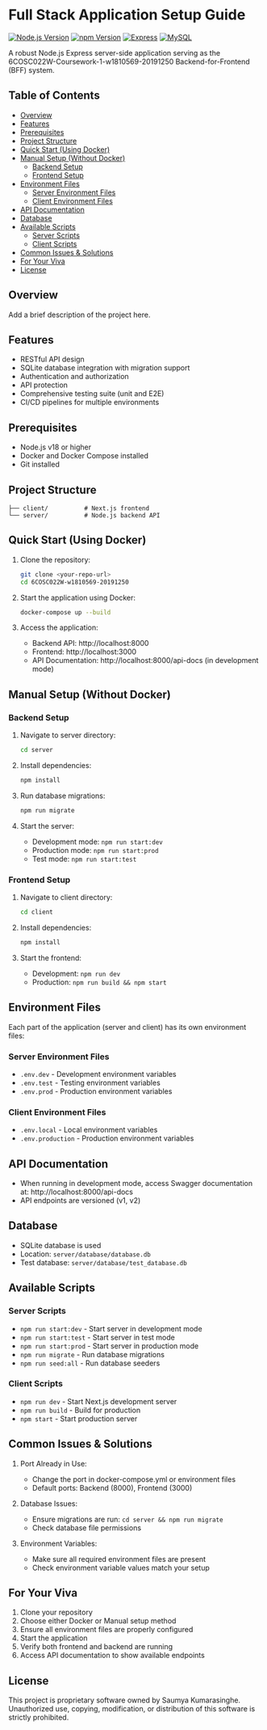 # Full Stack Application Setup Guide

[![Node.js Version](https://img.shields.io/badge/node-%3E%3D%2020-brightgreen)](https://nodejs.org/)
[![npm Version](https://img.shields.io/badge/npm-%3E%3D%204.3.0-blue)](https://npmpkg.com/)
[![Express](https://img.shields.io/badge/Express-4.21.1-green)](https://expressjs.com/)
[![MySQL](https://img.shields.io/badge/MySQL-3.11.3-orange)](https://www.mysql.com/)

A robust Node.js Express server-side application serving as the 6COSC022W-Coursework-1-w1810569-20191250 Backend-for-Frontend (BFF) system.

## Table of Contents

- [Overview](#overview)
- [Features](#features)
- [Prerequisites](#prerequisites)
- [Project Structure](#project-structure)
- [Quick Start (Using Docker)](#quick-start-using-docker)
- [Manual Setup (Without Docker)](#manual-setup-without-docker)
  - [Backend Setup](#backend-setup)
  - [Frontend Setup](#frontend-setup)
- [Environment Files](#environment-files)
  - [Server Environment Files](#server-environment-files)
  - [Client Environment Files](#client-environment-files)
- [API Documentation](#api-documentation)
- [Database](#database)
- [Available Scripts](#available-scripts)
  - [Server Scripts](#server-scripts)
  - [Client Scripts](#client-scripts)
- [Common Issues & Solutions](#common-issues--solutions)
- [For Your Viva](#for-your-viva)
- [License](#license)

## Overview

Add a brief description of the project here.

## Features

- RESTful API design
- SQLite database integration with migration support
- Authentication and authorization
- API protection
- Comprehensive testing suite (unit and E2E)
- CI/CD pipelines for multiple environments

## Prerequisites

- Node.js v18 or higher
- Docker and Docker Compose installed
- Git installed

## Project Structure

```
├── client/          # Next.js frontend
└── server/          # Node.js backend API
```

## Quick Start (Using Docker)

1. Clone the repository:

   ```bash
   git clone <your-repo-url>
   cd 6COSC022W-w1810569-20191250
   ```

2. Start the application using Docker:

   ```bash
   docker-compose up --build
   ```

3. Access the application:
   - Backend API: http://localhost:8000
   - Frontend: http://localhost:3000
   - API Documentation: http://localhost:8000/api-docs (in development mode)

## Manual Setup (Without Docker)

### Backend Setup

1. Navigate to server directory:

   ```bash
   cd server
   ```

2. Install dependencies:

   ```bash
   npm install
   ```

3. Run database migrations:

   ```bash
   npm run migrate
   ```

4. Start the server:
   - Development mode: `npm run start:dev`
   - Production mode: `npm run start:prod`
   - Test mode: `npm run start:test`

### Frontend Setup

1. Navigate to client directory:

   ```bash
   cd client
   ```

2. Install dependencies:

   ```bash
   npm install
   ```

3. Start the frontend:
   - Development: `npm run dev`
   - Production: `npm run build && npm start`

## Environment Files

Each part of the application (server and client) has its own environment files:

### Server Environment Files

- `.env.dev` - Development environment variables
- `.env.test` - Testing environment variables
- `.env.prod` - Production environment variables

### Client Environment Files

- `.env.local` - Local environment variables
- `.env.production` - Production environment variables

## API Documentation

- When running in development mode, access Swagger documentation at: http://localhost:8000/api-docs
- API endpoints are versioned (v1, v2)

## Database

- SQLite database is used
- Location: `server/database/database.db`
- Test database: `server/database/test_database.db`

## Available Scripts

### Server Scripts

- `npm run start:dev` - Start server in development mode
- `npm run start:test` - Start server in test mode
- `npm run start:prod` - Start server in production mode
- `npm run migrate` - Run database migrations
- `npm run seed:all` - Run database seeders

### Client Scripts

- `npm run dev` - Start Next.js development server
- `npm run build` - Build for production
- `npm start` - Start production server

## Common Issues & Solutions

1. Port Already in Use:

   - Change the port in docker-compose.yml or environment files
   - Default ports: Backend (8000), Frontend (3000)

2. Database Issues:

   - Ensure migrations are run: `cd server && npm run migrate`
   - Check database file permissions

3. Environment Variables:
   - Make sure all required environment files are present
   - Check environment variable values match your setup

## For Your Viva

1. Clone your repository
2. Choose either Docker or Manual setup method
3. Ensure all environment files are properly configured
4. Start the application
5. Verify both frontend and backend are running
6. Access API documentation to show available endpoints

## License

This project is proprietary software owned by Saumya Kumarasinghe. Unauthorized use, copying, modification, or distribution of this software is strictly prohibited.
